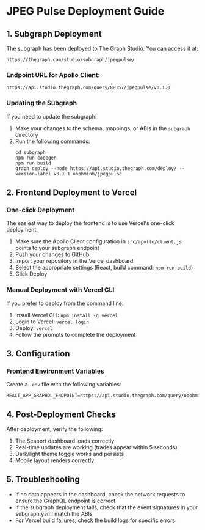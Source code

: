 # JPEG Pulse Deployment Guide

## 1. Subgraph Deployment

The subgraph has been deployed to The Graph Studio. You can access it at:

```
https://thegraph.com/studio/subgraph/jpegpulse/
```

### Endpoint URL for Apollo Client:
```
https://api.studio.thegraph.com/query/88157/jpegpulse/v0.1.0
```

### Updating the Subgraph

If you need to update the subgraph:

1. Make your changes to the schema, mappings, or ABIs in the `subgraph` directory
2. Run the following commands:
   ```
   cd subgraph
   npm run codegen
   npm run build
   graph deploy --node https://api.studio.thegraph.com/deploy/ --version-label v0.1.1 ooohminh/jpegpulse
   ```

## 2. Frontend Deployment to Vercel

### One-click Deployment

The easiest way to deploy the frontend is to use Vercel's one-click deployment:

1. Make sure the Apollo Client configuration in `src/apollo/client.js` points to your subgraph endpoint
2. Push your changes to GitHub
3. Import your repository in the Vercel dashboard
4. Select the appropriate settings (React, build command: `npm run build`)
5. Click Deploy

### Manual Deployment with Vercel CLI

If you prefer to deploy from the command line:

1. Install Vercel CLI: `npm install -g vercel`
2. Login to Vercel: `vercel login`
3. Deploy: `vercel`
4. Follow the prompts to complete the deployment

## 3. Configuration

### Frontend Environment Variables

Create a `.env` file with the following variables:

```
REACT_APP_GRAPHQL_ENDPOINT=https://api.studio.thegraph.com/query/ooohminh/jpegpulse/version/latest
```

## 4. Post-Deployment Checks

After deployment, verify the following:

1. The Seaport dashboard loads correctly
2. Real-time updates are working (trades appear within 5 seconds)
3. Dark/light theme toggle works and persists
4. Mobile layout renders correctly

## 5. Troubleshooting

- If no data appears in the dashboard, check the network requests to ensure the GraphQL endpoint is correct
- If the subgraph deployment fails, check that the event signatures in your subgraph.yaml match the ABIs
- For Vercel build failures, check the build logs for specific errors